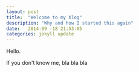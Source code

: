 ```yaml
---
layout: post
title:  "Welcome to my blog"
description: "Why and how I started this again"
date:   2014-09	-18 21:53:05
categories: jekyll update
---
```

Hello.

If you don't know me, bla bla bla

